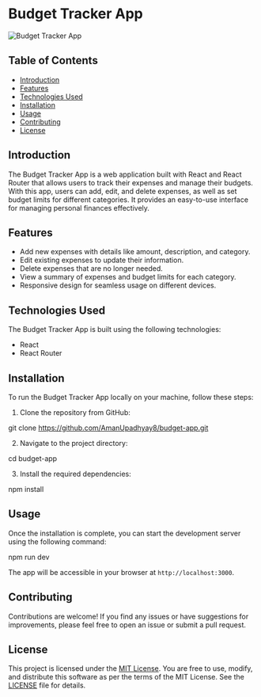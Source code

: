# Budget Tracker App

![Budget Tracker App](https://example.com/budget-tracker-app-screenshot.png)

## Table of Contents
- [Introduction](#introduction)
- [Features](#features)
- [Technologies Used](#technologies-used)
- [Installation](#installation)
- [Usage](#usage)
- [Contributing](#contributing)
- [License](#license)

## Introduction

The Budget Tracker App is a web application built with React and React Router that allows users to track their expenses and manage their budgets. With this app, users can add, edit, and delete expenses, as well as set budget limits for different categories. It provides an easy-to-use interface for managing personal finances effectively.

## Features

- Add new expenses with details like amount, description, and category.
- Edit existing expenses to update their information.
- Delete expenses that are no longer needed.
- View a summary of expenses and budget limits for each category.
- Responsive design for seamless usage on different devices.

## Technologies Used

The Budget Tracker App is built using the following technologies:

- React
- React Router

## Installation

To run the Budget Tracker App locally on your machine, follow these steps:

1. Clone the repository from GitHub:

git clone https://github.com/AmanUpadhyay8/budget-app.git


2. Navigate to the project directory:

cd budget-app


3. Install the required dependencies:

npm install


## Usage

Once the installation is complete, you can start the development server using the following command:

npm run dev


The app will be accessible in your browser at `http://localhost:3000`.

## Contributing

Contributions are welcome! If you find any issues or have suggestions for improvements, please feel free to open an issue or submit a pull request.

## License

This project is licensed under the [MIT License](https://opensource.org/licenses/MIT). You are free to use, modify, and distribute this software as per the terms of the MIT License. See the [LICENSE](LICENSE) file for details.


